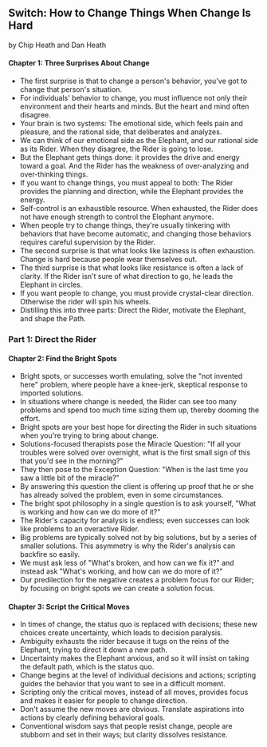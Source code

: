 ## Switch: How to Change Things When Change Is Hard

by Chip Heath and Dan Heath

#### Chapter 1: Three Surprises About Change

* The first surprise is that to change a person's behavior, you've got to change that person's situation.
* For individuals' behavior to change, you must influence not only their environment and their hearts and minds. But the heart and mind often disagree.
* Your brain is two systems: The emotional side, which feels pain and pleasure, and the rational side, that deliberates and analyzes.
* We can think of our emotional side as the Elephant, and our rational side as its Rider. When they disagree, the Rider is going to lose.
* But the Elephant gets things done: it provides the drive and energy toward a goal. And the Rider has the weakness of over-analyzing and over-thinking things.
* If you want to change things, you must appeal to both: The Rider provides the planning and direction, while the Elephant provides the energy.
* Self-control is an exhaustible resource. When exhausted, the Rider does not have enough strength to control the Elephant anymore.
* When people try to change things, they're usually tinkering with behaviors that have become automatic, and changing those behaviors requires careful supervision by the Rider.
* The second surprise is that what looks like laziness is often exhaustion. Change is hard because people wear themselves out.
* The third surprise is that what looks like resistance is often a lack of clarity. If the Rider isn't sure of what direction to go, he leads the Elephant in circles.
* If you want people to change, you must provide crystal-clear direction. Otherwise the rider will spin his wheels.
* Distilling this into three parts: Direct the Rider, motivate the Elephant, and shape the Path.

### Part 1: Direct the Rider

#### Chapter 2: Find the Bright Spots

* Bright spots, or successes worth emulating, solve the "not invented here" problem, where people have a knee-jerk, skeptical response to imported solutions.
* In situations where change is needed, the Rider can see too many problems and spend too much time sizing them up, thereby dooming the effort.
* Bright spots are your best hope for directing the Rider in such situations when you're trying to bring about change.
* Solutions-focused therapists pose the Miracle Question: "If all your troubles were solved over overnight, what is the first small sign of this that you'd see in the morning?"
* They then pose to the Exception Question: "When is the last time you saw a little bit of the miracle?"
* By answering this question the client is offering up proof that he or she has already solved the problem, even in some circumstances.
* The bright spot philosophy in a single question is to ask yourself, "What is working and how can we do more of it?"
* The Rider's capacity for analysis is endless; even successes can look like problems to an overactive Rider.
* Big problems are typically solved not by big solutions, but by a series of smaller solutions. This asymmetry is why the Rider's analysis can backfire so easily.
* We must ask less of "What's broken, and how can we fix it?" and instead ask "What's working, and how can we do more of it?"
* Our predilection for the negative creates a problem focus for our Rider; by focusing on bright spots we can create a solution focus.

#### Chapter 3: Script the Critical Moves

* In times of change, the status quo is replaced with decisions; these new choices create uncertainty, which leads to decision paralysis.
* Ambiguity exhausts the rider because it tugs on the reins of the Elephant, trying to direct it down a new path.
* Uncertainty makes the Elephant anxious, and so it will insist on taking the default path, which is the status quo.
* Change begins at the level of individual decisions and actions; scripting guides the behavior that you want to see in a difficult moment.
* Scripting only the critical moves, instead of all moves, provides focus and makes it easier for people to change direction.
* Don't assume the new moves are obvious. Translate aspirations into actions by clearly defining behavioral goals.
* Conventional wisdom says that people resist change, people are stubborn and set in their ways; but clarity dissolves resistance.
